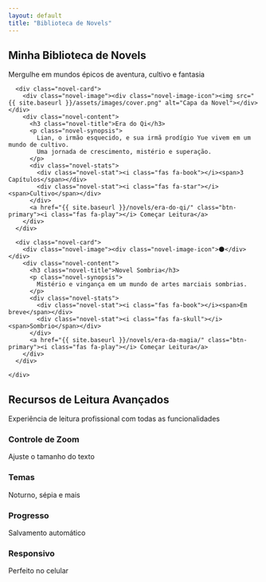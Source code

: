 ```yaml
---
layout: default
title: "Biblioteca de Novels"
---
```


<section class="hero" id="home">
  <div class="hero-content">
    <h1>Minha Biblioteca de Novels</h1>
    <p>Mergulhe em mundos épicos de aventura, cultivo e fantasia</p>
  </div>
</section>

<section class="novels-section" id="novels">
  <div class="container">
    <div class="novels-grid">

      <div class="novel-card">
        <div class="novel-image"><div class="novel-image-icon"><img src="{{ site.baseurl }}/assets/images/cover.png" alt="Capa da Novel"></div></div>
        <div class="novel-content">
          <h3 class="novel-title">Era do Qi</h3>
          <p class="novel-synopsis">
            Lian, o irmão esquecido, e sua irmã prodígio Yue vivem em um mundo de cultivo.
            Uma jornada de crescimento, mistério e superação.
          </p>
          <div class="novel-stats">
            <div class="novel-stat"><i class="fas fa-book"></i><span>3 Capítulos</span></div>
            <div class="novel-stat"><i class="fas fa-star"></i><span>Cultivo</span></div>
          </div>
          <a href="{{ site.baseurl }}/novels/era-do-qi/" class="btn-primary"><i class="fas fa-play"></i> Começar Leitura</a>
        </div>
      </div>

      <div class="novel-card">
        <div class="novel-image"><div class="novel-image-icon">🌑</div></div>
        <div class="novel-content">
          <h3 class="novel-title">Novel Sombria</h3>
          <p class="novel-synopsis">
            Mistério e vingança em um mundo de artes marciais sombrias.
          </p>
          <div class="novel-stats">
            <div class="novel-stat"><i class="fas fa-book"></i><span>Em breve</span></div>
            <div class="novel-stat"><i class="fas fa-skull"></i><span>Sombrio</span></div>
          </div>
          <a href="{{ site.baseurl }}/novels/era-da-magia/" class="btn-primary"><i class="fas fa-play"></i> Começar Leitura</a>
        </div>
      </div>

    </div>
  </div>
</section>

<section class="features-section">
  <div class="container">
    <div class="features-header">
      <h2>Recursos de Leitura Avançados</h2>
      <p>Experiência de leitura profissional com todas as funcionalidades</p>
    </div>
    <div class="features-grid">
      <div class="feature-card"><div class="feature-icon"><i class="fas fa-search-plus"></i></div><h3>Controle de Zoom</h3><p>Ajuste o tamanho do texto</p></div>
      <div class="feature-card"><div class="feature-icon"><i class="fas fa-palette"></i></div><h3>Temas</h3><p>Noturno, sépia e mais</p></div>
      <div class="feature-card"><div class="feature-icon"><i class="fas fa-bookmark"></i></div><h3>Progresso</h3><p>Salvamento automático</p></div>
      <div class="feature-card"><div class="feature-icon"><i class="fas fa-mobile-alt"></i></div><h3>Responsivo</h3><p>Perfeito no celular</p></div>
    </div>
  </div>
</section>
